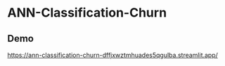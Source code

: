 # ANN-Classification-Churn

## Demo
https://ann-classification-churn-dffjxwztmhuades5qgulba.streamlit.app/

